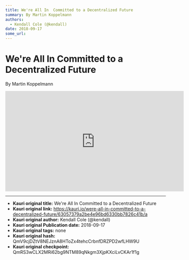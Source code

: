 ```yaml
---
title: We're All In  Committed to a Decentralized Future
summary: By Martin Koppelmann
authors:
  - Kendall Cole (@kendall)
date: 2018-09-17
some_url: 
---
```


# We're All In  Committed to a Decentralized Future


By Martin Koppelmann

<div align="center"><iframe width="560" height="315" src="https://drive.google.com/file/d/1oiBwtyX9aQAjbwZZn_lVBijhL5PbQo_-/preview" frameborder="0" allow="encrypted-media" allowfullscreen></iframe></div>


---

- **Kauri original title:** We're All In  Committed to a Decentralized Future
- **Kauri original link:** https://kauri.io/were-all-in-committed-to-a-decentralized-future/63057379a2be4e96bd6330bb7826c41b/a
- **Kauri original author:** Kendall Cole (@kendall)
- **Kauri original Publication date:** 2018-09-17
- **Kauri original tags:** none
- **Kauri original hash:** QmV9cjDZtV8NEJznA8HToZx4tehcCrbnfDRZPD2wfLHW9U
- **Kauri original checkpoint:** QmRS3wCLX2MRi62bg9NTM89qNkgm3XjpKXciLvCKAr1f1g



